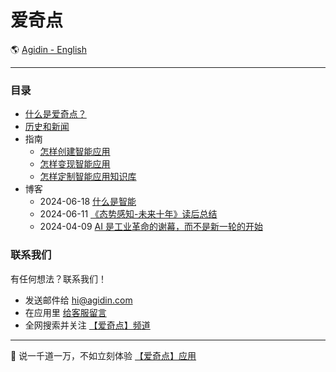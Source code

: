 # 爱奇点

🌎 [Agidin - English](./_enus.md)

---

### 目录

- [什么是爱奇点？](./plans/whitepaper/_zhcn.md)
- [历史和新闻](./news/_zhcn.md)
- 指南
  - [怎样创建智能应用](./topic/how_to_create_aipp/_zhcn.md)
  - [怎样变现智能应用](./topic/how_to_monetize_aipp/_zhcn.md)
  - [怎样定制智能应用知识库](./topic/aipp_files/_zhcn.md)
- 博客
  - 2024-06-18 [什么是智能](./blog/20240618-intelligence/_zhcn.md)
  - 2024-06-11 [《态势感知-未来十年》读后总结](./blog/20240611-path-to-agi/_zhcn.md)
  - 2024-04-09 [AI 是工业革命的谢幕，而不是新一轮的开始](./blog/20240409-AI是工业革命的谢幕/_zhcn.md)
  <!-- - 规则
  - [使用协议](./rules/terms_of_use/_zhcn.md)
  - [隐私政策](./rules/privacy_policy/_zhcn.md)
  - [社区准则](./rules/community_guidelines/_zhcn.md) -->

### 联系我们

有任何想法？联系我们！

- 发送邮件给 [hi@agidin.com](mailto:hi@agidin.com)
- 在应用里 [给客服留言](https://csr.爱奇点.com)
- 全网搜索并关注 [【爱奇点】频道](https://links.爱奇点.com)

---

🚀 说一千道一万，不如立刻体验 [【爱奇点】应用](https://u.爱奇点.com)

<!-- ✨ 爱奇点源自 [远近星空](https://yuanjinx.com) -->
